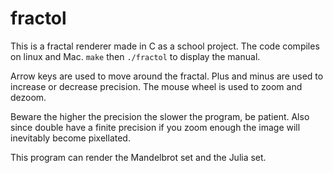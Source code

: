 # fractol

This is a fractal renderer made in C as a school project.
The code compiles on linux and Mac.
`make` then `./fractol` to display the manual.

Arrow keys are used to move around the fractal. Plus and minus are used to increase or decrease precision. The mouse wheel is used to zoom and dezoom.

Beware the higher the precision the slower the program, be patient. Also since double have a finite precision if you zoom enough the image will inevitably become pixellated.

This program can render the Mandelbrot set and the Julia set.
